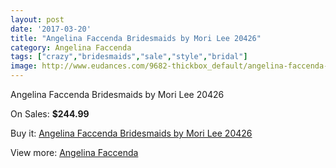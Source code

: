 ```yaml
---
layout: post
date: '2017-03-20'
title: "Angelina Faccenda Bridesmaids by Mori Lee 20426"
category: Angelina Faccenda
tags: ["crazy","bridesmaids","sale","style","bridal"]
image: http://www.eudances.com/9682-thickbox_default/angelina-faccenda-bridesmaids-by-mori-lee-20426.jpg
---
```

Angelina Faccenda Bridesmaids by Mori Lee 20426

On Sales: **$244.99**
<a href="https://www.eudances.com/en/angelina-faccenda/3189-angelina-faccenda-bridesmaids-by-mori-lee-20426.html"><amp-img layout="responsive" width="600" height="600" src="//www.eudances.com/9682-thickbox_default/angelina-faccenda-bridesmaids-by-mori-lee-20426.jpg" alt="Angelina Faccenda Bridesmaids by Mori Lee 20426 0" /></a>
<a href="https://www.eudances.com/en/angelina-faccenda/3189-angelina-faccenda-bridesmaids-by-mori-lee-20426.html"><amp-img layout="responsive" width="600" height="600" src="//www.eudances.com/9683-thickbox_default/angelina-faccenda-bridesmaids-by-mori-lee-20426.jpg" alt="Angelina Faccenda Bridesmaids by Mori Lee 20426 1" /></a>

Buy it: [Angelina Faccenda Bridesmaids by Mori Lee 20426](https://www.eudances.com/en/angelina-faccenda/3189-angelina-faccenda-bridesmaids-by-mori-lee-20426.html "Angelina Faccenda Bridesmaids by Mori Lee 20426")

View more: [Angelina Faccenda](https://www.eudances.com/en/55-angelina-faccenda "Angelina Faccenda")